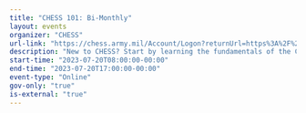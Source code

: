 ```yaml
---
title: "CHESS 101: Bi-Monthly"
layout: events
organizer: "CHESS"
url-link: "https://chess.army.mil/Account/Logon?returnUrl=https%3A%2F%2Fchess.army.mil%2FChessTraining%2FRequester"
description: "New to CHESS? Start by learning the fundamentals of the CHESS Program. The CHESS 101 Briefing provides a program overview including detailed information about our Hardware, Software, and Services contracts. Get additional information about the License Tracker for Software (LTS), the RF Process, Statements of Non-Availability, and much more! Learn how to streamline IT procurement by logging into our Bi-monthly Teleconference Sessions."
start-time: "2023-07-20T08:00:00-00:00"
end-time: "2023-07-20T17:00:00-00:00"
event-type: "Online"
gov-only: "true"
is-external: "true"
---
```

